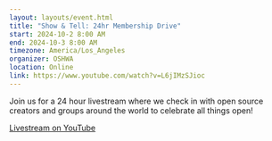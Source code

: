 ```yaml
---
layout: layouts/event.html
title: "Show & Tell: 24hr Membership Drive"
start: 2024-10-2 8:00 AM
end: 2024-10-3 8:00 AM
timezone: America/Los_Angeles
organizer: OSHWA
location: Online
link: https://www.youtube.com/watch?v=L6jIMzSJioc
---
```


Join us for a 24 hour livestream where we check in with open source creators and groups around the world to celebrate all things open!

[Livestream on YouTube](https://www.youtube.com/watch?v=L6jIMzSJioc)
